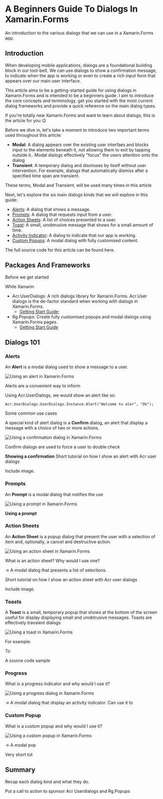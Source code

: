 # A Beginners Guide To Dialogs In Xamarin.Forms
An introduction to the various dialogs that we can use in a Xamarin.Forms app.

## Introduction

When developing mobile applications, dialogs are a foundational building block in our tool-belt. We can use dialogs to show a confirmation message, to indicate when the app is working or even to create a rich input form that appears over our main user interface.

This article aims to be a getting-started guide for using dialogs in Xamarin.Forms and is intended to be a beginners guide. I aim to introduce the core concepts and terminology, get you started with the most current dialog frameworks and provide a quick reference on the main dialog types. 

If you're totally new Xamarin.Forms and want to learn about dialogs, this is the article for you 😉

Before we dive in, let's take a moment to introduce two important terms used throughout this article:

 * **Modal**: A dialog appears over the existing user interfaes and blocks input to the elements beneath it, not allowing them to exit by tapping outside it.. Modal dialogs effectively "focus" the users attention onto the dialog
 * **Transient**: A temporary dialog and dismisses by itself without user intervention. For example, dialogs that automatically dismiss after a specified time span are transient.

These terms, Modal and Transient, will be used many times in this article

Next, let's explore the six main dialogs kinds that we will explore in this guide:

 * [Alerts](#alerts): A dialog that shows a message.
 * [Prompts](#prompts): A dialog that requests input from a user.
 * [Action Sheets](#action-sheets): A list of choices presented to a user.
 * [Toast](#toasts): A small, unobtrusive message that shows for a small amount of time.
 * [Activity Indicator](#activity-indicators): A dialog to indicate that our app is working.
 * [Custom Popups](#custom-Popups): A modal dialog with fully customised content.

The full source code for this article can be found here.

## Packages And Frameworks

Before we get started 

While Xamarin

 * Acr.UserDialogs: A rich dialogs library for Xamarin.Forms. Acr.User dialogs is the de-factor standard when working with dialogs in Xamarin.Forms.
    * [Getting Start Guide]();
 * Rg.Popups: Create fully customised popups and modal dialogs using Xamarin.Forms pages.
    * [Getting Start Guide](https://github.com/rotorgames/Rg.Plugins.Popup/wiki/Getting-started)

## Dialogs 101

### Alerts

An **Alert** is a modal dialog used to show a message to a user.

![Using an alert in Xamarin.Forms](img/alert.png)

Alerts are a convenient way to inform

Using Acr.UserDialogs, we would show an alert like so:

```
Acr.UserDialogs.UserDialogs.Instance.Alert("Welcome to aler", "Ok");
```

Some common use cases

A special kind of alert dialog is a **Confirm** dialog, an alert that display a message with a choice of two or more actions.

![Using a confirmation dialog in Xamarin.Forms](img/confirm.png)

Confirm dialogs are used to force a user to double check

**Showing a confirmation**
Short tutorial on how I show an alert with Acr user dialogs

Include image.

### Prompts

An **Prompt** is a modal dialog that notifies the use

![Using a prompt in Xamarin.Forms](img/prompt.png)

**Using a prompt**

### Action Sheets

An **Action Sheet** is a popup dialog that present the user with a selection of item and, optionally, a cancel and destructive action.

![Using an action sheet in Xamarin.Forms](img/action-sheet.png)

What is an action sheet? Why would I use one?

 -> A modal dialog that presents a list of selections.

Short tutorial on how I show an action sheet with Acr user dialogs

Include image.

### Toasts

A **Toast** is a small, temporary popup that shows at the bottom of the screen useful for display displaying small and unobtrusive messages. Toasts are effectively transient dialogs

![Using a toast in Xamarin.Forms](img/toast.png)

For example:

To

A source code sample

### Progress

What is a progress indicator and why would I use it?

![Using a progress dialog in Xamarin.Forms](img/progress.png)

 -> A modal dialog that display an activity indicator. Can use it to

### Custom Popup

What is a custom popup and why would I use it?

![Using a custom popup in Xamarin.Forms](img/custom-popup.png)

 -> A modal pop

Very short tut

## Summary

Recap each dialog kind and what they do.

Put a call to action to sponsor Acr Userdialogs and Rg.Popups
